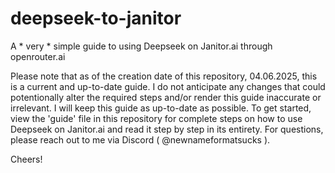 # deepseek-to-janitor
A * very * simple guide to using Deepseek on Janitor.ai through openrouter.ai

Please note that as of the creation date of this repository, 04.06.2025, this is a current and up-to-date guide. I do not anticipate any changes that could potentionally alter the required steps and/or render this guide inaccurate or irrelevant. I will keep this guide as up-to-date as possible. To get started, view the 'guide' file in this repository for complete steps on how to use Deepseek on Janitor.ai and read it step by step in its entirety. For questions, please reach out to me via Discord  ( @newnameformatsucks ).

Cheers!
